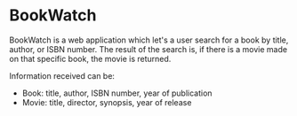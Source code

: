# BookWatch

BookWatch is a web application which let's a user search for a book by title,
author, or ISBN number. The result of the search is, if there is a movie made
on that specific book, the movie is returned.

Information received can be:

* Book: title, author, ISBN number, year of publication
* Movie: title, director, synopsis, year of release
